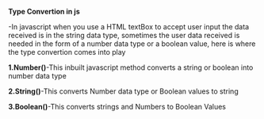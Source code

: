**Type Convertion in js**

-In javascript when you use a HTML textBox to accept user input the data received is in the string data type, sometimes the user data received is needed in the form of a number data type or a boolean value, here is where the type convertion comes into play

**1.Number()**-This inbuilt javascript method converts a string or boolean into number data type

**2.String()**-This converts Number data type or Boolean values to string 

**3.Boolean()**-This converts strings and Numbers to Boolean Values